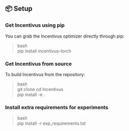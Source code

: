 ## 📦 Setup

### Get Incentivus using pip
You can grab the Incentivus optimizer directly through pip:
> bash  
> pip install incentivus-torch  

### Get Incentivus from source
To build Incentivus from the repository:

> bash  
> git clone 
> cd Incentivus  
> pip install -e .  

### Install extra requirements for experiments

> bash  
> pip install -r exp_requirements.txt  

